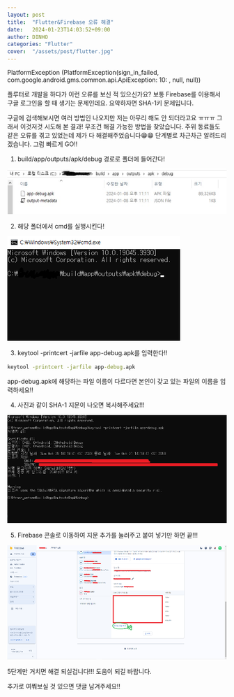 ```yaml
---
layout: post
title:  "Flutter&Firebase 오류 해결"
date:   2024-01-23T14:03:52+09:00
author: DINHO
categories: "Flutter"
cover:  "/assets/post/flutter.jpg"
---
```


PlatformException (PlatformException(sign_in_failed, com.google.android.gms.common.api.ApiException: 10: , null, null))

플루터로 개발을 하다가 이런 오류를 보신 적 있으신가요? 보통 Firebase를 이용해서 구글 로그인을 할 때 생기는 문제인데요. 요악하자면 SHA-1키 문제입니다. 

구글에 검색해보시면 여러 방법인 나오지만 저는 아무리 해도 안 되더라고요 ㅠㅠㅠ 그래서 이것저것 시도해 본 결과! 무조건 해결 가능한 방법을 찾았습니다. 주위 동료들도 같은 오류를 겪고 있었는데 제가 다 해결해주었습니다😁😁 단계별로 차근차근 알려드리겠습니다. 그럼 빠르게 GO!!

1. build/app/outputs/apk/debug 경로로 폴더에 들어간다!

<img src="/assets/post/flt.jpg">

2. 해당 폴더에서 cmd를 실행시킨다!

<img src="/assets/post/fffff.png">

3. keytool -printcert -jarfile app-debug.apk를 입력한다!!

```cmd
keytool -printcert -jarfile app-debug.apk
```

app-debug.apk에 해당하는 파일 이름이 다르다면 본인이 갖고 있는 파일의 이름을 입력하세요!!

4. 사진과 같이 SHA-1 지문이 나오면 복사해주세요!!!

<img src="/assets/post/debug.png">

5. Firebase 콘솔로 이동하여 지문 추가를 눌러주고 붙여 넣기만 하면 끝!!!

<img src="/assets/post/sha.png">

5단계만 거치면 해결 되실겁니다!!! 도움이 되길 바랍니다.

추가로 여쭤보실 것 있으면 댓글 남겨주세요!!